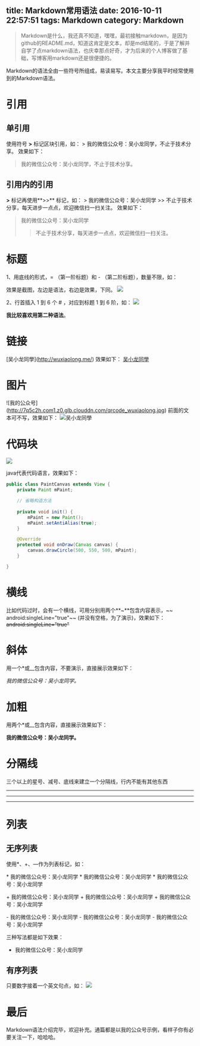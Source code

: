 title: Markdown常用语法
date: 2016-10-11 22:57:51
tags: Markdown
category: Markdown
---

> Markdown是什么，我还真不知道，嘿嘿，最初接触markdown，是因为github的README.md，知道这肯定是文本，却是md结尾的，于是了解并自学了点markdown语法，也庆幸那点好奇，才为后来的个人博客做了基础，写博客用markdown还是很便捷的。

Markdown的语法全由一些符号所组成，易读易写。本文主要分享我平时经常使用到的Markdown语法。

<!--more-->

# 引用
## 单引用
使用符号 **>** 标记区块引用，如：
\> 我的微信公众号：吴小龙同学，不止于技术分享。
效果如下：
> 我的微信公众号：吴小龙同学，不止于技术分享。

## 引用内的引用
**>** 标记再使用**>>** 标记，如：
\> 我的微信公众号：吴小龙同学
\>> 不止于技术分享，每天进步一点点，欢迎微信扫一扫关注。
效果如下：
> 我的微信公众号：吴小龙同学
>> 不止于技术分享，每天进步一点点，欢迎微信扫一扫关注。

# 标题

1、用底线的形式，= （第一阶标题）和 - （第二阶标题），数量不限，如：

效果是截图，左边是语法，右边是效果，下同。
![](http://7q5c2h.com1.z0.glb.clouddn.com/markdowm1.png?watermark/2/text/5ZC05bCP6b6Z5ZCM5a24/font/5qW35L2T/fontsize/500/fill/I0VGRUZFRg==/dissolve/100/gravity/SouthEast/dx/10/dy/10)

2、行首插入 1 到 6 个 # ，对应到标题 1 到 6 阶，如：
![](http://7q5c2h.com1.z0.glb.clouddn.com/markdowm2.png?watermark/2/text/5ZC05bCP6b6Z5ZCM5a24/font/5qW35L2T/fontsize/500/fill/I0VGRUZFRg==/dissolve/100/gravity/SouthEast/dx/10/dy/10)

**我比较喜欢用第二种语法**。

# 链接 
\[吴小龙同學]\(http://wuxiaolong.me/)
效果如下：
[吴小龙同學](http://wuxiaolong.me/)

# 图片
\![我的公众号]\(http://7q5c2h.com1.z0.glb.clouddn.com/qrcode_wuxiaolong.jpg)
前面的文本可不写，效果如下：
![吴小龙同學](http://7q5c2h.com1.z0.glb.clouddn.com/qrcode_wuxiaolong.jpg)

# 代码块
![](http://7q5c2h.com1.z0.glb.clouddn.com/markdowm4.jpg?watermark/2/text/5ZC05bCP6b6Z5ZCM5a24/font/5qW35L2T/fontsize/500/fill/I0VGRUZFRg==/dissolve/100/gravity/SouthEast/dx/10/dy/10)

java代表代码语言，效果如下：
```java
public class PaintCanvas extends View {
    private Paint mPaint;

    // 省略构造方法
    
    private void init() {       
        mPaint = new Paint();
        mPaint.setAntiAlias(true);        
    }

    @Override
    protected void onDraw(Canvas canvas) {
        canvas.drawCircle(500, 550, 500, mPaint);
    }

}
```

# 横线
比如代码过时，会有一个横线，可用分别用两个**~**包含内容表示，~~ android:singleLine="true"~~ (并没有空格，为了演示)，效果如下：
~~android:singleLine="true"~~

# 斜体 
用一个*或__包含内容，不要演示，直接展示效果如下：

*我的微信公众号：吴小龙同学。*

# 加粗
用两个*或__包含内容，直接展示效果如下：

**我的微信公众号：吴小龙同学。**

# 分隔线
三个以上的星号、减号、底线来建立一个分隔线，行内不能有其他东西

***

----

---------------------------------------

# 列表
## 无序列表
使用*、+、—作为列表标记，如：

\* 我的微信公众号：吴小龙同学
\* 我的微信公众号：吴小龙同学
\* 我的微信公众号：吴小龙同学

\+ 我的微信公众号：吴小龙同学
\+ 我的微信公众号：吴小龙同学
\+ 我的微信公众号：吴小龙同学

\- 我的微信公众号：吴小龙同学
\- 我的微信公众号：吴小龙同学
\- 我的微信公众号：吴小龙同学

三种写法都是如下效果：
* 我的微信公众号：吴小龙同学


## 有序列表
只要数字接着一个英文句点，如：
![](http://7q5c2h.com1.z0.glb.clouddn.com/markdowm3.png?watermark/2/text/5ZC05bCP6b6Z5ZCM5a24/font/5qW35L2T/fontsize/500/fill/I0VGRUZFRg==/dissolve/100/gravity/SouthEast/dx/10/dy/10)


# 最后
Markdown语法介绍完毕，欢迎补充。通篇都是以我的公众号示例，看样子你有必要关注一下，哈哈哈。


<!--# 微信公众号
我的微信公众号：吴小龙同学，不止于技术分享，每天进步一点点。
![](http://7q5c2h.com1.z0.glb.clouddn.com/qrcode_wuxiaolong.jpg)-->




















